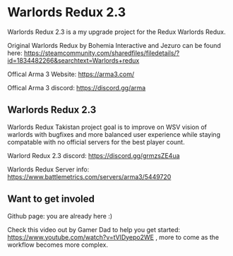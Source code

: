 
# Warlords Redux 2.3
Warlords Redux 2.3 is a my upgrade project for the Redux Warlords Redux. 

Original Warlords Redux by Bohemia Interactive and Jezuro can be found here:
https://steamcommunity.com/sharedfiles/filedetails/?id=1834482266&searchtext=Warlords+redux

Offical Arma 3 Website: https://arma3.com/

Offical Arma 3 discord:  https://discord.gg/arma

## Warlords Redux 2.3 

Warlords Redux Takistan project goal is to improve on WSV vision of warlords with bugfixes and more balanced user experience while staying compatable with no official servers for the best player count.

Warlord Redux 2.3 discord: https://discord.gg/grmzsZE4ua

Warlords Redux Server info: https://www.battlemetrics.com/servers/arma3/5449720

## Want to get involed  

Github page: you are already here :)

Check this video out by Gamer Dad to help you get started: https://www.youtube.com/watch?v=tVIDyepo2WE , more to come as the workflow becomes more complex.
